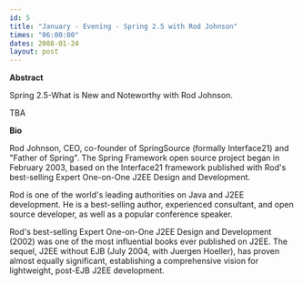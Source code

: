 ```yaml
---
id: 5
title: "January - Evening - Spring 2.5 with Rod Johnson"
times: "06:00:00"
dates: 2008-01-24
layout: post
---
```

 **Abstract** &nbsp;

Spring 2.5-What is New and Noteworthy with Rod Johnson.&nbsp;

TBA

**Bio**

 

Rod Johnson, CEO, co-founder of SpringSource (formally Interface21) and "Father of Spring". The Spring Framework open source project began in February 2003, based on the Interface21 framework published with Rod's best-selling Expert One-on-One J2EE Design and Development.  
  
Rod is one of the world's leading authorities on Java and J2EE development. He is a best-selling author, experienced consultant, and open source developer, as well as a popular conference speaker.  
  
Rod's best-selling Expert One-on-One J2EE Design and Development (2002) was one of the most influential books ever published on J2EE. The sequel, J2EE without EJB (July 2004, with Juergen Hoeller), has proven almost equally significant, establishing a comprehensive vision for lightweight, post-EJB J2EE development.

